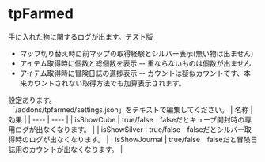 # tpFarmed
手に入れた物に関するログが出ます。テスト版


- マップ切り替え時に前マップの取得経験とシルバー表示(無い物は出ません)
- アイテム取得時に個数と総個数を表示
-- 重ならないものは個数が出ません
- アイテム取得時に冒険日誌の進捗表示
-- カウントは疑似カウントです、本来カウントされない取得方法でも加算表示されます。


設定あります。  
「/addons/tpfarmed/settings.json」をテキストで編集してください。
| 名称 | 効果 |
| ---- | ---- |
| isShowCube	 | true/false　falseだとキューブ開封時の専用ログが出なくなります。	 |
| isShowSilver	 | true/false　falseだとシルバー取得時のログが出なくなります。	 |
| isShowJournal	 | true/false　falseだと冒険日誌用のカウントが出なくなります。	 |



